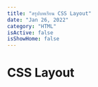 ```yaml
---
title: "สรุปบทเรียน CSS Layout"
date: "Jan 26, 2022"
category: "HTML"
isActive: false
isShowHome: false
---
```


# CSS Layout
